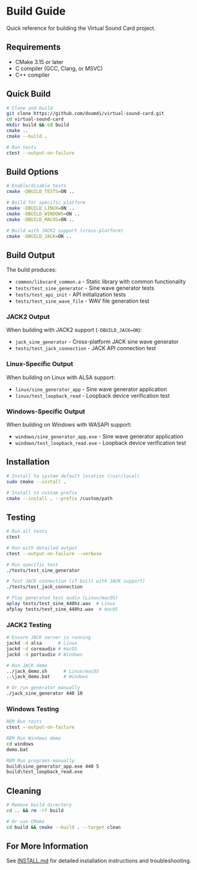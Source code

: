 # Build Guide

Quick reference for building the Virtual Sound Card project.

## Requirements

- CMake 3.15 or later
- C compiler (GCC, Clang, or MSVC)
- C++ compiler

## Quick Build

```bash
# Clone and build
git clone https://github.com/doumdi/virtual-sound-card.git
cd virtual-sound-card
mkdir build && cd build
cmake ..
cmake --build .

# Run tests
ctest --output-on-failure
```

## Build Options

```bash
# Enable/disable tests
cmake -DBUILD_TESTS=ON ..

# Build for specific platform
cmake -DBUILD_LINUX=ON ..
cmake -DBUILD_WINDOWS=ON ..
cmake -DBUILD_MACOS=ON ..

# Build with JACK2 support (cross-platform)
cmake -DBUILD_JACK=ON ..
```

## Build Output

The build produces:
- `common/libvcard_common.a` - Static library with common functionality
- `tests/test_sine_generator` - Sine wave generator tests
- `tests/test_api_init` - API initialization tests
- `tests/test_sine_wave_file` - WAV file generation test

### JACK2 Output

When building with JACK2 support (`-DBUILD_JACK=ON`):
- `jack_sine_generator` - Cross-platform JACK sine wave generator
- `tests/test_jack_connection` - JACK API connection test

### Linux-Specific Output

When building on Linux with ALSA support:
- `linux/sine_generator_app` - Sine wave generator application
- `linux/test_loopback_read` - Loopback device verification test

### Windows-Specific Output

When building on Windows with WASAPI support:
- `windows/sine_generator_app.exe` - Sine wave generator application
- `windows/test_loopback_read.exe` - Loopback device verification test

## Installation

```bash
# Install to system default location (/usr/local)
sudo cmake --install .

# Install to custom prefix
cmake --install . --prefix /custom/path
```

## Testing

```bash
# Run all tests
ctest

# Run with detailed output
ctest --output-on-failure --verbose

# Run specific test
./tests/test_sine_generator

# Test JACK connection (if built with JACK support)
./tests/test_jack_connection

# Play generated test audio (Linux/macOS)
aplay tests/test_sine_440hz.wav  # Linux
afplay tests/test_sine_440hz.wav  # macOS
```

### JACK2 Testing

```bash
# Ensure JACK server is running
jackd -d alsa      # Linux
jackd -d coreaudio # macOS  
jackd -d portaudio # Windows

# Run JACK demo
../jack_demo.sh      # Linux/macOS
..\jack_demo.bat     # Windows

# Or run generator manually
./jack_sine_generator 440 10
```

### Windows Testing

```cmd
REM Run tests
ctest --output-on-failure

REM Run Windows demo
cd windows
demo.bat

REM Run programs manually
build\sine_generator_app.exe 440 5
build\test_loopback_read.exe
```

## Cleaning

```bash
# Remove build directory
cd .. && rm -rf build

# Or use CMake
cd build && cmake --build . --target clean
```

## For More Information

See [INSTALL.md](INSTALL.md) for detailed installation instructions and troubleshooting.
